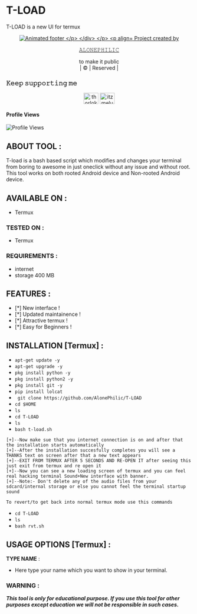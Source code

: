 # T-LOAD
T-LOAD is a new UI for termux
</p>

<p align="center"><a href="https://github.com/AlonePhilic"><img src="https://user-images.githubusercontent.com/41234408/101987297-4473fb00-3cb9-11eb-9675-289ada4eef7e.gif" alt="Animated footer 

</p>

</div>

</p>

<p align="center"> Project created by

<p align="center"> <a href="https://github.com/AlonePhilic">𝙰𝙻𝙾𝙽𝙴𝙿𝙷𝙸𝙻𝙸𝙲</a>

<p align="center"> to make it public
    <br>
       | © |
        Reserved |
    <br> 
</p>

### 𝙺𝚎𝚎𝚙 𝚜𝚞𝚙𝚙𝚘𝚛𝚝𝚒𝚗𝚐 𝚖𝚎


<p align="center">
<a href="https://instagram.com/itzme_lucifer01" target="blank"><img align="center" src="https://raw.githubusercontent.com/rahuldkjain/github-profile-readme-generator/master/src/images/icons/Social/instagram.svg" alt="thorloki_official" height="30" width="40" /></a>
<a href="https://twitter.com/itzmelucifer" target="blank"><img align="center" src="https://raw.githubusercontent.com/rahuldkjain/github-profile-readme-generator/master/src/images/icons/Social/twitter.svg" alt="itzmelucifer" height="30" width="40" /></a>

</p>

#### Profile Views 
<p align="center">

![Profile Views](https://hits.seeyoufarm.com/api/count/incr/badge.svg?url=https://github.com/AlonePhilic&title=AlonePhilic%20Views)

</p>

## ABOUT TOOL :

T-load is a bash based script which modifies and changes your terminal from boring to awesome in just oneclick without any issue and without root. This tool works on both rooted Android device and Non-rooted Android device.

## AVAILABLE ON :

* Termux

### TESTED ON :

* Termux

### REQUIREMENTS :
* internet
* storage 400 MB

## FEATURES :
* [*] New interface !
* [*] Updated maintainence !
* [*] Attractive termux !
* [*] Easy for Beginners !

## INSTALLATION [Termux] :

* `apt-get update -y`
* `apt-get upgrade -y`
* `pkg install python -y`
* `pkg install python2 -y`
* `pkg install git -y`
* `pip install lolcat`
* ` git clone https://github.com/AlonePhilic/T-LOAD`
* `cd $HOME`
* `ls`
* `cd T-LOAD`
* `ls`
* `bash t-load.sh`
```
[+]--Now make sue that you internet connection is on and after that the installation starts automatically
[+]--After the installation succesfully completes you will see a THANKS text on screen after that a new text appears
[+]--EXIT FROM TERMUX AFTER 5 SECONDS AND RE-OPEN IT after seeing this just exit from termux and re open it
[+]--Now you can see a new loading screen of termux and you can feel real hacking terminal Sound+New interface with banner.
[+]--Note:- Don't delete any of the audio files from your sdcard/internal storage or else you cannot feel the terminal startup sound
```

`To revert/to get back into normal termux mode use this commands`

* `cd T-LOAD`
* `ls`
* `bash rvt.sh`

## USAGE OPTIONS [Termux] :

__TYPE NAME__ :
- Here type your name which you want to show in your terminal.

### WARNING : 
***This tool is only for educational purpose. If you use this tool for other purposes except education we will not be responsible in such cases.***
